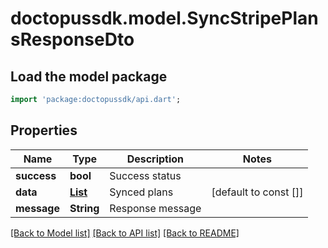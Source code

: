 # doctopussdk.model.SyncStripePlansResponseDto

## Load the model package
```dart
import 'package:doctopussdk/api.dart';
```

## Properties
Name | Type | Description | Notes
------------ | ------------- | ------------- | -------------
**success** | **bool** | Success status | 
**data** | [**List<SubscriptionPlanDto>**](SubscriptionPlanDto.md) | Synced plans | [default to const []]
**message** | **String** | Response message | 

[[Back to Model list]](../README.md#documentation-for-models) [[Back to API list]](../README.md#documentation-for-api-endpoints) [[Back to README]](../README.md)


